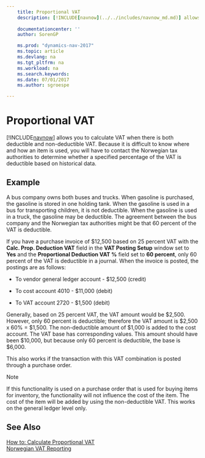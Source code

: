 ```yaml
---
    title: Proportional VAT 
    description: [!INCLUDE[navnow](../../includes/navnow_md.md)] allows you to calculate VAT when there is both deductible and non-deductible VAT. Because it is difficult to know where and how an item is used, you will have to contact the Norwegian tax authorities to determine whether a specified percentage of the VAT is deductible based on historical data.
    
    documentationcenter: ''
    author: SorenGP

    ms.prod: "dynamics-nav-2017"
    ms.topic: article
    ms.devlang: na
    ms.tgt_pltfrm: na
    ms.workload: na
    ms.search.keywords:
    ms.date: 07/01/2017
    ms.author: sgroespe

---
```

# Proportional VAT
[!INCLUDE[navnow](../../includes/navnow_md.md)] allows you to calculate VAT when there is both deductible and non-deductible VAT. Because it is difficult to know where and how an item is used, you will have to contact the Norwegian tax authorities to determine whether a specified percentage of the VAT is deductible based on historical data.  
  
## Example  
 A bus company owns both buses and trucks. When gasoline is purchased, the gasoline is stored in one holding tank. When the gasoline is used in a bus for transporting children, it is not deductible. When the gasoline is used in a truck, the gasoline may be deductible. The agreement between the bus company and the Norwegian tax authorities might be that 60 percent of the VAT is deductible.  
  
 If you have a purchase invoice of $12,500 based on 25 percent VAT with the **Calc. Prop. Deduction VAT** field in the **VAT Posting Setup** window set to **Yes** and the **Proportional Deduction VAT %** field set to **60 percent**, only 60 percent of the VAT is deductible in a journal. When the invoice is posted, the postings are as follows:  
  
-   To vendor general ledger account - $12,500 (credit)  
  
-   To cost account 4010 - $11,000 (debit)  
  
-   To VAT account 2720 - $1,500 (debit)  
  
 Generally, based on 25 percent VAT, the VAT amount would be $2,500. However, only 60 percent is deductible; therefore the VAT amount is $2,500 x 60% = $1,500. The non-deductible amount of $1,000 is added to the cost account. The VAT base has corresponding values. This amount should have been $10,000, but because only 60 percent is deductible, the base is $6,000.  
  
 This also works if the transaction with this VAT combination is posted through a purchase order.  
  
> [!NOTE]  
>  If this functionality is used on a purchase order that is used for buying items for inventory, the functionality will not influence the cost of the item. The cost of the item will be added by using the non-deductible VAT. This works on the general ledger level only.  
  
## See Also  
 [How to: Calculate Proportional VAT](how-to-calculate-proportional-vat.md)   
 [Norwegian VAT Reporting](norwegian-vat-reporting.md)
